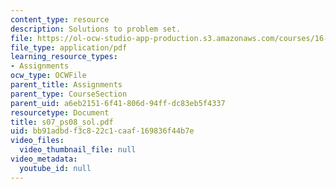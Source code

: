 ```yaml
---
content_type: resource
description: Solutions to problem set.
file: https://ol-ocw-studio-app-production.s3.amazonaws.com/courses/16-01-unified-engineering-i-ii-iii-iv-fall-2005-spring-2006/bb91adbdf3c822c1caaf169836f44b7e_s07_ps08_sol.pdf
file_type: application/pdf
learning_resource_types:
- Assignments
ocw_type: OCWFile
parent_title: Assignments
parent_type: CourseSection
parent_uid: a6eb2151-6f41-806d-94ff-dc83eb5f4337
resourcetype: Document
title: s07_ps08_sol.pdf
uid: bb91adbd-f3c8-22c1-caaf-169836f44b7e
video_files:
  video_thumbnail_file: null
video_metadata:
  youtube_id: null
---
```

